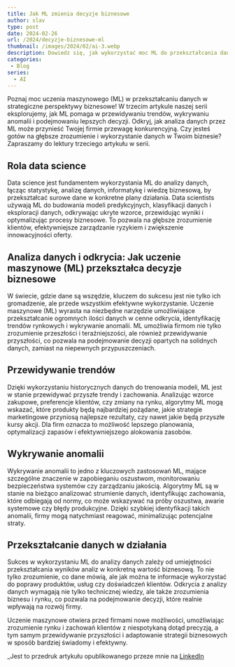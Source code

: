 ```yaml
---
title: Jak ML zmienia decyzje biznesowe
author: slav
type: post
date: 2024-02-26
url: /2024/decyzje-biznesowe-ml
thumbnail: /images/2024/02/ai-3.webp
description: Dowiedz się, jak wykorzystać moc ML do przekształcania danych w strategie biznesowe. Przewidywaj trendy, wykrywaj anomalie i podejmuj lepsze decyzje!
categories:
 - Blog
series:
  - AI
---
```

Poznaj moc uczenia maszynowego (ML) w przekształcaniu danych w strategiczne perspektywy biznesowe! W trzecim artykule naszej serii eksplorujemy, jak ML pomaga w przewidywaniu trendów, wykrywaniu anomalii i podejmowaniu lepszych decyzji. Odkryj, jak analiza danych przez ML może przynieść Twojej firmie przewagę konkurencyjną. Czy jesteś gotów na głębsze zrozumienie i wykorzystanie danych w Twoim biznesie? Zapraszamy do lektury trzeciego artykułu w serii.

<!--more-->

## Rola data science
Data science jest fundamentem wykorzystania ML do analizy danych, łącząc statystykę, analizę danych, informatykę i wiedzę biznesową, by przekształcać surowe dane w konkretne plany działania. Data scientists używają ML do budowania modeli predykcyjnych, klasyfikacji danych i eksploracji danych, odkrywając ukryte wzorce, przewidując wyniki i optymalizując procesy biznesowe. To pozwala na głębsze zrozumienie klientów, efektywniejsze zarządzanie ryzykiem i zwiększenie innowacyjności oferty.

## Analiza danych i odkrycia: Jak uczenie maszynowe (ML) przekształca decyzje biznesowe
W świecie, gdzie dane są wszędzie, kluczem do sukcesu jest nie tylko ich gromadzenie, ale przede wszystkim efektywne wykorzystanie. Uczenie maszynowe (ML) wyrasta na niezbędne narzędzie umożliwiające przekształcanie ogromnych ilości danych w cenne odkrycia, identyfikację trendów rynkowych i wykrywanie anomalii. ML umożliwia firmom nie tylko zrozumienie przeszłości i teraźniejszości, ale również przewidywanie przyszłości, co pozwala na podejmowanie decyzji opartych na solidnych danych, zamiast na niepewnych przypuszczeniach.

## Przewidywanie trendów
Dzięki wykorzystaniu historycznych danych do trenowania modeli, ML jest w stanie przewidywać przyszłe trendy i zachowania. Analizując wzorce zakupowe, preferencje klientów, czy zmiany na rynku, algorytmy ML mogą wskazać, które produkty będą najbardziej pożądane, jakie strategie marketingowe przyniosą najlepsze rezultaty, czy nawet jakie będą przyszłe kursy akcji. Dla firm oznacza to możliwość lepszego planowania, optymalizacji zapasów i efektywniejszego alokowania zasobów.

## Wykrywanie anomalii
Wykrywanie anomalii to jedno z kluczowych zastosowań ML, mające szczególne znaczenie w zapobieganiu oszustwom, monitorowaniu bezpieczeństwa systemów czy zarządzaniu jakością. Algorytmy ML są w stanie na bieżąco analizować strumienie danych, identyfikując zachowania, które odbiegają od normy, co może wskazywać na próby oszustwa, awarie systemowe czy błędy produkcyjne. Dzięki szybkiej identyfikacji takich anomalii, firmy mogą natychmiast reagować, minimalizując potencjalne straty.

## Przekształcanie danych w działania
Sukces w wykorzystaniu ML do analizy danych zależy od umiejętności przekształcania wyników analiz w konkretną wartość biznesową. To nie tylko zrozumienie, co dane mówią, ale jak można te informacje wykorzystać do poprawy produktów, usług czy doświadczeń klientów. Odkrycia z analizy danych wymagają nie tylko technicznej wiedzy, ale także zrozumienia biznesu i rynku, co pozwala na podejmowanie decyzji, które realnie wpływają na rozwój firmy.

Uczenie maszynowe otwiera przed firmami nowe możliwości, umożliwiając zrozumienie rynku i zachowań klientów z niespotykaną dotąd precyzją, a tym samym przewidywanie przyszłości i adaptowanie strategii biznesowych w sposób bardziej świadomy i efektywny.


_Jest to przedruk artykułu opublikowanego przeze mnie na [LinkedIn](https://www.linkedin.com/pulse/jak-uczenie-maszynowe-ml-przekszta%2525C5%252582ca-decyzje-slawomir-jasinski-gxeke/)